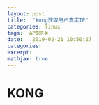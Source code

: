 ```yaml
---
layout: post
title:  "kong获取用户真实IP"
categories: linux
tags:  API网关
date:   2019-02-21 10:50:27 
categories: 
excerpt: 
mathjax: true
---
```


# KONG



